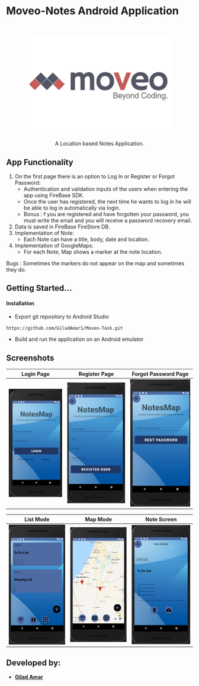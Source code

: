# Moveo-Notes Android Application 

<br />
<p align="center">
      <img src="images/moveoLogo.png" alt="Logo" width="400" heigt="400">
  </a>
</p>
<p align="center">
	A Location based Notes Application.
</p>

## App Functionality

1. On the first page there is an option to Log In or Register or Forgot Password:
	- Authentication and validation inputs of the users when entering the app using FireBase SDK.
	- Once the user has registered, the next time he wants to log in he will be able to log in automatically via login.
	- Bonus : f you are registered and have forgotten your password, you must write the email and you will receive a password recovery email.
2. Data is saved in FireBase FireStore DB.
3. Implementation of Note:
	- Each Note can have a title, body, date and location.
4. Implementation of GoogleMaps:
	- For each Note, Map shows a marker at the note location.

Bugs : Sometimes the markers do not appear on the map and sometimes they do.

## Getting Started...

#### Installation
- Export git repository to Android Studio
```bash
https://github.com/GiladAmar1/Moveo-Task.git
```
- Build and run the application on an Android emulator

## Screenshots

Login Page            | Register Page            |  Forgot Password Page
:-------------------------:|:-------------------------:|:-------------------------:
<img src="images/Untitled3.png" alt="register" width="300">  | <img src="images/Untitled4.png" alt="register" width="300">  |  <img src="images/Untitled5.png" alt="register" width="300">

List Mode            |  Map Mode |  Note Screen
:-------------------------:|:-------------------------: |:-------------------------:
<img src="images/Untitled2.png" alt="register" width="300">  |  <img src="images/Untitled.png" alt="register" width="300"> |  <img src="images/Untitled6.png" alt="register" width="300">

	
## Developed by:
* [**Gilad Amar**](https://github.com/GiladAmar1/)

